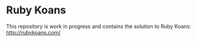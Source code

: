 # Ruby Koans
This repository is work in progress and contains the solution to Ruby Koans: http://rubykoans.com/
